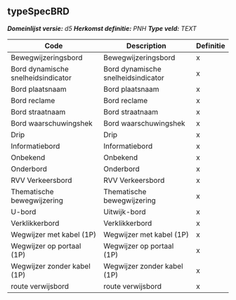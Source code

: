 ﻿## typeSpecBRD

*__Domeinlijst versie:__ d5*
*__Herkomst definitie:__ PNH*
*__Type veld:__ TEXT*

|__Code__ |__Description__ |__Definitie__	|
|	---	|	---	|   ---	| 
| Bewegwijzeringsbord | Bewegwijzeringsbord | x |
| Bord dynamische snelheidsindicator | Bord dynamische snelheidsindicator | x |
| Bord plaatsnaam | Bord plaatsnaam | x |
| Bord reclame | Bord reclame | x |
| Bord straatnaam | Bord straatnaam | x |
| Bord waarschuwingshek | Bord waarschuwingshek | x |
| Drip | Drip | x |
| Informatiebord | Informatiebord | x |
| Onbekend | Onbekend | x |
| Onderbord | Onderbord | x |
| RVV Verkeersbord | RVV Verkeersbord | x |
| Thematische bewegwijzering | Thematische bewegwijzering | x |
| U-bord | Uitwijk-bord | x |
| Verklikkerbord | Verklikkerbord | x |
| Wegwijzer met kabel (1P) | Wegwijzer met kabel (1P) | x |
| Wegwijzer op portaal (1P) | Wegwijzer op portaal (1P) | x |
| Wegwijzer zonder kabel (1P) | Wegwijzer zonder kabel (1P) | x |
| route verwijsbord | route verwijsbord | x |
